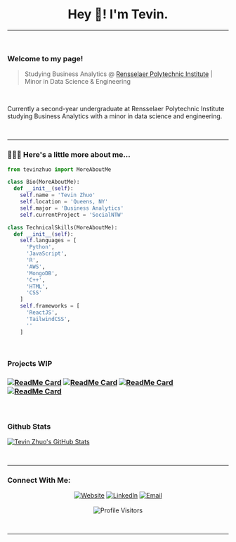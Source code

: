 <h1 align="center">Hey 👋! I'm Tevin.</h1>

<hr/>
<br/>

<h3>Welcome to my page!</h3>

> Studying Business Analytics @ [Rensselaer Polytechnic Institute](https://www.linkedin.com/in/tevin-zhuo-b61711207/) | Minor in Data Science & Engineering

<br/>
<div>
 <p>
  Currently a second-year undergraduate at Rensselaer Polytechnic Institute studying Business Analytics with a minor in data science and engineering.
 </p>
</div>

<br/>
<hr/>

<h3>👨🏻‍💻 Here's a little more about me...</h3>

```python
from tevinzhuo import MoreAboutMe

class Bio(MoreAboutMe):
  def __init__(self):
    self.name = 'Tevin Zhuo'
    self.location = 'Queens, NY'
    self.major = 'Business Analytics'
    self.currentProject = 'SocialNTW'

class TechnicalSkills(MoreAboutMe):
  def __init__(self):
    self.languages = [
      'Python',
      'JavaScript',
      'R',
      'AWS',
      'MongoDB',
      'C++',
      'HTML',
      'CSS'
    ]
    self.frameworks = [
      'ReactJS',
      'TailwindCSS',
      ''
    ]


```

<br/>
<h3>Projects WIP<h3/>


[![ReadMe Card](https://github-readme-stats.vercel.app/api/pin/?username=teazhi&repo=SocialNTW&show_owner=true)](https://github.com/teazhi/SocialNTW)
[![ReadMe Card](https://github-readme-stats.vercel.app/api/pin/?username=teazhi&repo=VirtualVNDR&show_owner=true)](https://github.com/teazhi/VirtualVNDR)
[![ReadMe Card](https://github-readme-stats.vercel.app/api/pin/?username=teazhi&repo=InvoiceParser&show_owner=true)](https://github.com/teazhi/InvoiceParser)
[![ReadMe Card](https://github-readme-stats.vercel.app/api/pin/?username=teazhi&repo=ClinicWebsite&show_owner=true)](https://github.com/teazhi/ClinicWebsite)

 
<br/>
 
<h3>Github Stats</h3>

[![Tevin Zhuo's GitHub Stats](https://github-readme-stats.vercel.app/api?username=teazhi&show_icons=true&count_private=true)](https://github.com/teazhi)

<br/>
<hr/>
  
<h3>Connect With Me:</h3>
<p align="center">
<a href="https://www.google.com" target="_blank"><img alt="Website" src="https://img.shields.io/badge/Website-WIP-blue?style=flat&logo=google-chrome"></a>
<a href="https://www.linkedin.com/in/tevinzhuo/" target="_blank"><img alt="LinkedIn" src="https://img.shields.io/badge/LinkedIn-@tevinzhuo-blue?style=flat&logo=linkedin"></a>
<a href="mailto:zhuot@rpi.edu"><img alt="Email" src="https://img.shields.io/badge/Email-zhuot@rpi.edu-blue?style=flat&logo=outlook"></a>
<br/><br/>
<img alt="Profile Visitors" src="https://visitor-badge.laobi.icu/badge?page_id=teazhi.teazhi">
</p>

<br/>
<hr/>
